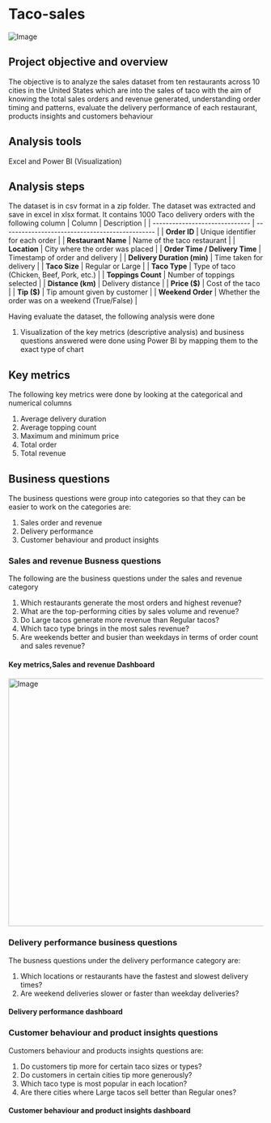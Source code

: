 # Taco-sales

![Image](https://github.com/user-attachments/assets/bc0427a0-a0e2-4dff-9f2a-3c22285d5ed8)

## Project objective and overview
The objective is to analyze the sales dataset from ten restaurants across 10 cities in the United States which are into the sales of taco with the aim of knowing the total sales orders and revenue generated, understanding order timing and patterns, evaluate the delivery performance of each restaurant, products insights and customers behaviour
## Analysis tools
Excel and Power BI (Visualization)
## Analysis steps
The dataset is in csv format in a zip folder. The dataset was extracted and save in excel in xlsx format. It contains 1000 Taco delivery orders with the following column
| Column                         | Description                                     |
| ------------------------------ | ----------------------------------------------- |
| **Order ID**                   | Unique identifier for each order                |
| **Restaurant Name**            | Name of the taco restaurant                     |
| **Location**                   | City where the order was placed                 |
| **Order Time / Delivery Time** | Timestamp of order and delivery                 |
| **Delivery Duration (min)**    | Time taken for delivery                         |
| **Taco Size**                  | Regular or Large                                |
| **Taco Type**                  | Type of taco (Chicken, Beef, Pork, etc.)        |
| **Toppings Count**             | Number of toppings selected                     |
| **Distance (km)**              | Delivery distance                               |
| **Price (\$)**                 | Cost of the taco                                |
| **Tip (\$)**                   | Tip amount given by customer                    |
| **Weekend Order**              | Whether the order was on a weekend (True/False) |

Having evaluate the dataset, the following analysis were done

1. Visualization of the key metrics (descriptive analysis) and business questions answered were done using Power BI by mapping them to the exact type of chart

## Key metrics
The following key metrics were done by looking at the categorical and numerical columns
1. Average delivery duration
2. Average topping count
3. Maximum and minimum price
4. Total order
5. Total revenue

## Business questions
The business questions were group into categories so that they can be easier to work on the categories are:
1. Sales order and revenue
2. Delivery performance
3. Customer behaviour and product insights
### Sales and revenue Busness questions
The following are the business questions under the sales and revenue category
1. Which restaurants generate the most orders and highest revenue?
2. What are the top-performing cities by sales volume and revenue?
3. Do Large tacos generate more revenue than Regular tacos?
4. Which taco type brings in the most sales revenue?
5. Are weekends better and busier than weekdays in terms of order count and sales revenue?
#### Key metrics,Sales and revenue Dashboard

<img width="861" height="489" alt="Image" src="https://github.com/user-attachments/assets/f33c00e0-47bb-4c94-86c4-b2030755a3e9" />

### Delivery performance business questions
The busness questions under the delivery performance category are:
1. Which locations or restaurants have the fastest and slowest delivery times?
2. Are weekend deliveries slower or faster than weekday deliveries?
#### Delivery performance dashboard



### Customer behaviour and product insights questions
Customers behaviour and products insights questions are:
1. Do customers tip more for certain taco sizes or types?
2. Do customers in certain cities tip more generously?
3. Which taco type is most popular in each location?
4. Are there cities where Large tacos sell better than Regular ones?
#### Customer behaviour and product insights dashboard

